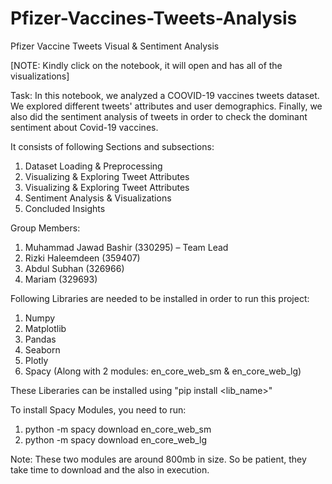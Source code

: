 # Pfizer-Vaccines-Tweets-Analysis
Pfizer Vaccine Tweets Visual & Sentiment Analysis

[NOTE: Kindly click on the notebook, it will open and has all of the visualizations]


Task: In this notebook, we analyzed a COOVID-19 vaccines tweets dataset. We explored different tweets' attributes and user demographics. Finally, we also did the sentiment analysis of tweets in order to check the dominant sentiment about Covid-19 vaccines.

It consists of following Sections and subsections:

1. Dataset Loading & Preprocessing
2. Visualizing & Exploring Tweet Attributes
3. Visualizing & Exploring Tweet Attributes
4. Sentiment Analysis & Visualizations
5. Concluded Insights


Group Members:
1. Muhammad Jawad Bashir (330295) – Team Lead 
2. Rizki Haleemdeen (359407) 
3. Abdul Subhan (326966) 
4. Mariam (329693)


Following Libraries are needed to be installed in order to run this project:
1. Numpy
2. Matplotlib
3. Pandas
4. Seaborn
5. Plotly
6. Spacy (Along with 2 modules: en_core_web_sm & en_core_web_lg)

These Liberaries can be installed using "pip install <lib_name>"

To install Spacy Modules, you need to run:
1. python -m spacy download en_core_web_sm
2. python -m spacy download en_core_web_lg

Note: These two modules are around 800mb in size. So be patient, they take time to download and the also in execution.
